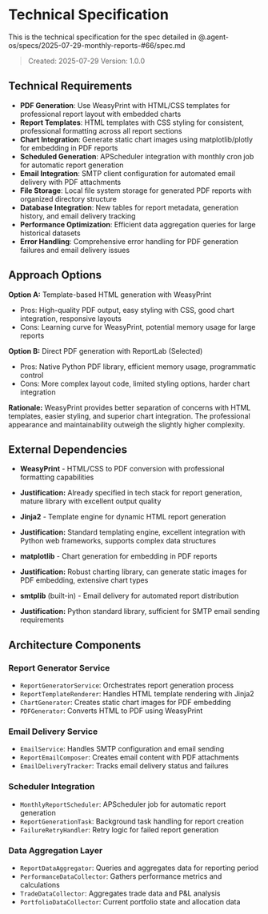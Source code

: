 # Technical Specification

This is the technical specification for the spec detailed in @.agent-os/specs/2025-07-29-monthly-reports-#66/spec.md

> Created: 2025-07-29
> Version: 1.0.0

## Technical Requirements

- **PDF Generation**: Use WeasyPrint with HTML/CSS templates for professional report layout with embedded charts
- **Report Templates**: HTML templates with CSS styling for consistent, professional formatting across all report sections
- **Chart Integration**: Generate static chart images using matplotlib/plotly for embedding in PDF reports
- **Scheduled Generation**: APScheduler integration with monthly cron job for automatic report generation
- **Email Integration**: SMTP client configuration for automated email delivery with PDF attachments
- **File Storage**: Local file system storage for generated PDF reports with organized directory structure
- **Database Integration**: New tables for report metadata, generation history, and email delivery tracking
- **Performance Optimization**: Efficient data aggregation queries for large historical datasets
- **Error Handling**: Comprehensive error handling for PDF generation failures and email delivery issues

## Approach Options

**Option A:** Template-based HTML generation with WeasyPrint
- Pros: High-quality PDF output, easy styling with CSS, good chart integration, responsive layouts
- Cons: Learning curve for WeasyPrint, potential memory usage for large reports

**Option B:** Direct PDF generation with ReportLab (Selected)
- Pros: Native Python PDF library, efficient memory usage, programmatic control
- Cons: More complex layout code, limited styling options, harder chart integration

**Rationale:** WeasyPrint provides better separation of concerns with HTML templates, easier styling, and superior chart integration. The professional appearance and maintainability outweigh the slightly higher complexity.

## External Dependencies

- **WeasyPrint** - HTML/CSS to PDF conversion with professional formatting capabilities
- **Justification:** Already specified in tech stack for report generation, mature library with excellent output quality

- **Jinja2** - Template engine for dynamic HTML report generation
- **Justification:** Standard templating engine, excellent integration with Python web frameworks, supports complex data structures

- **matplotlib** - Chart generation for embedding in PDF reports  
- **Justification:** Robust charting library, can generate static images for PDF embedding, extensive chart types

- **smtplib** (built-in) - Email delivery for automated report distribution
- **Justification:** Python standard library, sufficient for SMTP email sending requirements

## Architecture Components

### Report Generator Service
- `ReportGeneratorService`: Orchestrates report generation process
- `ReportTemplateRenderer`: Handles HTML template rendering with Jinja2
- `ChartGenerator`: Creates static chart images for PDF embedding
- `PDFGenerator`: Converts HTML to PDF using WeasyPrint

### Email Delivery Service  
- `EmailService`: Handles SMTP configuration and email sending
- `ReportEmailComposer`: Creates email content with PDF attachments
- `EmailDeliveryTracker`: Tracks email delivery status and failures

### Scheduler Integration
- `MonthlyReportScheduler`: APScheduler job for automatic report generation
- `ReportGenerationTask`: Background task handling for report creation
- `FailureRetryHandler`: Retry logic for failed report generation

### Data Aggregation Layer
- `ReportDataAggregator`: Queries and aggregates data for reporting period
- `PerformanceDataCollector`: Gathers performance metrics and calculations
- `TradeDataCollector`: Aggregates trade data and P&L analysis
- `PortfolioDataCollector`: Current portfolio state and allocation data
